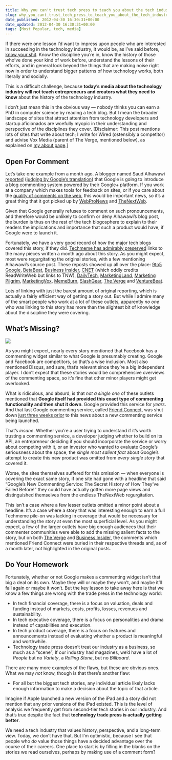 ```yaml
---
title: Why you can't trust tech press to teach you about the tech industry
slug: why_you_cant_trust_tech_press_to_teach_you_about_the_tech_industry
date_published: 2012-04-30 16:30:31+00:00
date_updated: 2012-04-30 16:30:31+00:00
tags: [Most Popular, tech, media]
---
```

If there were one lesson I’d want to impress upon people who are interested in succeeding in the technology industry, it would be, as I’ve said before, [know your shit](/2010/04/ten-years-of-twitter-ads). Know the discipline you’re in, know the history of those who’ve done your kind of work before, understand the lessons of their efforts, and in general look beyond the things that are making noise right now in order to understand bigger patterns of how technology works, both literally and socially.

This is a difficult challenge, because **today’s media about the technology industry will not teach entrepreneurs and creators what they need to know** about the history of the technology industry.

I don’t just mean this in the obvious way — nobody thinks you can earn a PhD in computer science by reading a tech blog. But I mean the broader landscape of sites that attract attention from technology developers and startup aficionados are woefully myopic in their understanding and perspective of the disciplines they cover. [Disclaimer: This post mentions lots of sites that write about tech; I write for Wired (ostensibly a competitor) and advise Vox Media (parent of The Verge, mentioned below), as explained on [my about page](/about).]

## Open For Comment

Let’s take one example from a month ago. A blogger named Saud Alhawawi [reported](http://www.tech-wd.com/wd/2012/03/26/google-days-info/) ([judging by Google’s translation](http://translate.google.com/translate?sl=ar&amp;tl=en&amp;js=n&amp;prev=_t&amp;hl=en&amp;ie=UTF-8&amp;layout=2&amp;eotf=1&amp;u=http%3A%2F%2Fwww.tech-wd.com%2Fwd%2F2012%2F03%2F26%2Fgoogle-days-info%2F&amp;act=url)) that Google is going to introduce a blog commenting system powered by their Google+ platform. If you work at a company which makes tools for feedback on sites, or if you care about the [quality of comments on the web](/2011/07/20/if_your_websites_full_of_assholes_its_your_fault-2/), this would be important news, so it’s a great thing that it got picked up by [WebProNews](http://www.webpronews.com/google-may-be-preparing-their-own-third-party-commenting-platform-2012-03) and [TheNextWeb](http://thenextweb.com/google/2012/03/27/google-to-launch-third-party-commenting-platform-to-rival-facebook/).

Given that Google generally refuses to comment on such pronouncements, and therefore would be unlikely to confirm or deny Alhawawi’s blog post, the burden is thus on the rest of the tech blogosphere to explain to their readers the implications and importance that such a product would have, if Google were to launch it.

Fortunately, we have a very good record of how the major tech blogs covered this story, if they did. [Techmeme has admirably preserved](http://www.techmeme.com/120327/p19#a120327p19) links to the many pieces written a month ago about this story. As you might expect, most were regurgitating the original stories, with a few mentioning Alhawawi’s source post. These reposts showed up all over the place: [9to5 Google](http://9to5google.com/2012/03/27/google-working-on-new-commenting-platform-to-rival-facebook/), [BetaBeat](http://www.betabeat.com/2012/03/27/google-continues-its-push-into-social-with-new-third-party-commenting-platform/), [Business Insider](http://www.businessinsider.com/google-is-launching-a-commenting-system-to-rival-facebook-2012-3), [CNET](http://news.cnet.com/8301-30685_3-57405079-264/why-each-google-comment-should-get-its-own-web-address/) (which oddly credits ReadWriteWeb but links to TNW), [DailyTech](http://www.dailytech.com/article.aspx?newsid=24319), [MarketingLand](http://marketingland.com/rumor-google-launching-third-party-commenting-system-to-compete-with-facebook-8762), [Marketing Pilgrim](http://www.marketingpilgrim.com/2012/03/google-developing-me-too-commenting-platform.html), [MarketingVox](http://www.marketingvox.com/search-marketers-eye-reported-commenting-system-from-google-050869/), [MemeBurn](http://memeburn.com/2012/03/google-to-go-into-third-party-comments/), [SlashGear](http://www.slashgear.com/google-comments-system-tipped-to-rival-facebook-27220229/), [The Verge](http://www.theverge.com/2012/3/27/2905517/google-blog-comment-system) and [VentureBeat](http://venturebeat.com/2012/03/27/google-commenting-system/).

Lots of linking with just the barest amount of original reporting, which is actually a fairly efficient way of getting a story out. But while I admire many of the smart people who work at a lot of these outlets, apparently *no one* who was linking to this story has more than the slightest bit of knowledge about the discipline they were covering.

## What’s Missing?

[![](https://cdn.glitch.global/c4e475b2-a54e-47e0-973c-ed0bd1b46262/1_friend_connect_image.jpg?v=1670723466768)](http://googleblog.blogspot.com/2008/05/friend-connected-web.html "Google Friend Conenct")

As you might expect, nearly every story mentioned that Facebook has a commenting widget similar to what Google is presumably creating. Google and Facebook are competitors, so that’s a wise inclusion. Most also mentioned DIsqus, and sure, that’s relevant since they’re a big independent player. I don’t expect that these stories would be comprehensive overviews of the commenting space, so it’s fine that other minor players might get overlooked.

What is ridiculous, and absurd, is that *not a single one* of these outlets mentioned that **Google itself had provided this exact type of commenting functionality and then shut it down**. Google provided this service for *years*. And that last Google commenting service, called [Friend Connect](https://developers.google.com/friend-connect/), was shut down [just three weeks prior](http://support.google.com/friendconnect/bin/answer.py?hl=en&amp;answer=2440229) to this news about a new commenting service being launched.

That’s *insane*. Whether you’re a user trying to understand if it’s worth trusting a commenting service, a developer judging whether to build on its API, an entrepreneur deciding if you should incorporate the service or worry about competing with it, or an investor who wanted to evaluate Google’s seriousness about the space, the *single most salient fact* about Google’s attempt to create this new product was omitted from *every single story* that covered it.

Worse, the sites themselves suffered for this omission — when everyone is covering the exact same story, if one site had gone with a headline that said “Google’s New Commenting Service: The Secret History of How They’ve Failed Before!” they could have actually gotten more page views and distinguished themselves from the endless TheNextWeb regurgitation.

This isn’t a case where a few lesser outlets omitted a minor point about a headline. It’s a case where a story that was interesting enough to earn a full Techmeme pile-on was lacking in coverage that would be necessary for understanding the story at even the most superficial level. As you might expect, a few of the larger outlets have big enough audiences that their commenter communities were able to add the missing salient facts to the story, but on both [The Verge](http://www.theverge.com/2012/3/27/2905517/google-blog-comment-system#96786319) and [Business Insider](http://www.businessinsider.com/google-is-launching-a-commenting-system-to-rival-facebook-2012-3?comments=all#comment-4f71b1ac69bedd707000000d), the comments which mentioned Friend Connect were buried in their respective threads and, as of a month later, not highlighted in the original posts.

## Do Your Homework

Fortunately, whether or not Google makes a commenting widget isn’t that big a deal on its own. Maybe they will or maybe they won’t, and maybe it’ll fail again or maybe it won’t. But the key lesson to take away here is that we know a few things are wrong with the trade press in the technology world:

- In tech financial coverage, there is a focus on valuation, deals and funding instead of markets, costs, profits, losses, revenues and sustainability.
- In tech executive coverage, there is a focus on personalities and drama instead of capabilities and execution.
- In tech product coverage, there is a focus on features and announcements instead of evaluating whether a product is meaningful and worthwhile.
- Technology trade press doesn’t treat our industry as a business, so much as a “scene”; If our industry had magazines, we’d have a lot of *People* but no *Variety*, a *Rolling Stone*, but no *Billboard*.

There are many more examples of the flaws, but these are obvious ones. What we may *not* know, though is that there’s another flaw:
- For all but the biggest tech stories, any individual article likely lacks enough information to make a decision about the topic of that article.

Imagine if Apple launched a new version of the iPad and a story did not mention that any prior versions of the iPad existed. This is the level of analysis we frequently get from second-tier tech stories in our industry. And that’s true despite the fact that **technology trade press is actually getting better**.

We need a tech industry that values history, perspective, and a long-term view. Today, we don’t have that. But I’m optimistic, because I see that people who *do* value those things have a decided advantage over the course of their careers. One place to start is by filling in the blanks on the stories we read ourselves, perhaps by making use of a comment form?
